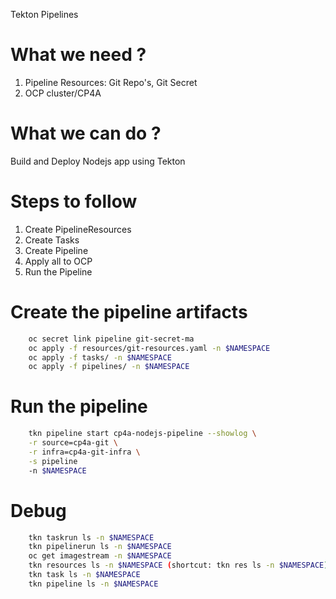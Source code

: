  
Tekton Pipelines


# What we need ?
 1. Pipeline Resources: Git Repo's, Git Secret
 2. OCP cluster/CP4A
 
# What we can do ?
 Build and Deploy Nodejs app using Tekton
 
# Steps to follow
1. Create PipelineResources 
2. Create Tasks 
3. Create Pipeline 
4. Apply all to OCP
5. Run the Pipeline


# Create the pipeline artifacts

  
```bash
    oc secret link pipeline git-secret-ma   
    oc apply -f resources/git-resources.yaml -n $NAMESPACE
    oc apply -f tasks/ -n $NAMESPACE
    oc apply -f pipelines/ -n $NAMESPACE
```

# Run the pipeline
```bash
    tkn pipeline start cp4a-nodejs-pipeline --showlog \
    -r source=cp4a-git \
    -r infra=cp4a-git-infra \
    -s pipeline
    -n $NAMESPACE
```
# Debug 
```bash
    tkn taskrun ls -n $NAMESPACE
    tkn pipelinerun ls -n $NAMESPACE
    oc get imagestream -n $NAMESPACE
    tkn resources ls -n $NAMESPACE (shortcut: tkn res ls -n $NAMESPACE)
    tkn task ls -n $NAMESPACE
    tkn pipeline ls -n $NAMESPACE
```
